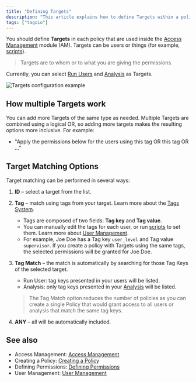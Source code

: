 ```yaml
---
title: "Defining Targets"
description: "This article explains how to define Targets within a policy in the Access Management (AM) module, what kinds of Targets are available, and how multiple Targets are evaluated when granting permissions."
tags: ["tagoio"]
---
```

You should define **Targets** in each policy that are used inside the [Access Management](/tagoio/security/access-management) module (AM). Targets can be users or things (for example, [scripts](/tagoio/analysis/analysis-overview)).

> Targets are to whom or to what you are giving the permissions.

Currently, you can select [Run Users](/tagoio/services/end-users-service) and [Analysis](/tagoio/analysis/analysis-overview) as Targets.

![Targets configuration example](/docs_imagem/tagoio/defining-targets-2.png)

## How multiple Targets work
You can add more Targets of the same type as needed. Multiple Targets are combined using a logical OR, so adding more targets makes the resulting options more inclusive. For example:
- "Apply the permissions below for the users using this tag OR this tag OR ..."

## Target Matching Options

Target matching can be performed in several ways:

1. **ID** – select a target from the list.

2. **Tag** – match using tags from your target. Learn more about the [Tags System](/tagoio/data-management/tags-system).

   - Tags are composed of two fields: **Tag key** and **Tag value**.
   - You can manually edit the tags for each user, or run [scripts](/tagoio/analysis/analysis-overview) to set them. Learn more about [User Management](/tagoio/account/user-management).
   - For example, Joe Doe has a Tag key `user_level` and Tag value `supervisor`. If you create a policy with Targets using the same tags, the selected permissions will be granted for Joe Doe.

3. **Tag Match** – the match is automatically by searching for those Tag Keys of the selected target.
   - Run User: tag keys presented in your users will be listed.
   - Analysis: only tag keys presented in your [Analysis](/tagoio/analysis/analysis-overview) will be listed.

   > The Tag Match option reduces the number of policies as you can create a single Policy that would grant access to all users or analysis that match the same tag keys.

4. **ANY** – all will be automatically included.

## See also
- Access Management: [Access Management](/tagoio/security/access-management)
- Creating a Policy: [Creating a Policy](/tagoio/security/access-management#creating-policies)
- Defining Permissions: [Defining Permissions](/tagoio/security/defining-permissions)
- User Management: [User Management](/tagoio/account/user-management)
